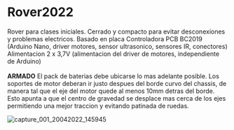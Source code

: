 # Rover2022
Rover para clases iniciales. Cerrado y compacto para evitar desconexiones y problemas electricos. Basado en placa Controladora PCB BC2019 (Arduino Nano, driver motores, sensor ultrasonico, sensores IR, conectores) Alimentacion 2 x 3,7V (alimentacion del driver de motores, independiente de Arduino)<br><br>
<b>ARMADO</b>
El pack de baterias debe ubicarse lo mas adelante posible. Los soportes de motor deberan ir justo despues del borde curvo del chassis, de manera tal que el eje del motor quede al menos 10mm detras del borde.
Esto apunta a que el centro de gravedad se desplace mas cerca de los ejes permitiendo una mejor traccion y evitando patinada de ruedas.

![capture_001_20042022_145945](https://user-images.githubusercontent.com/77375309/165194336-2fb6cf75-310f-4efa-a4c9-2f489847df6f.jpg)
